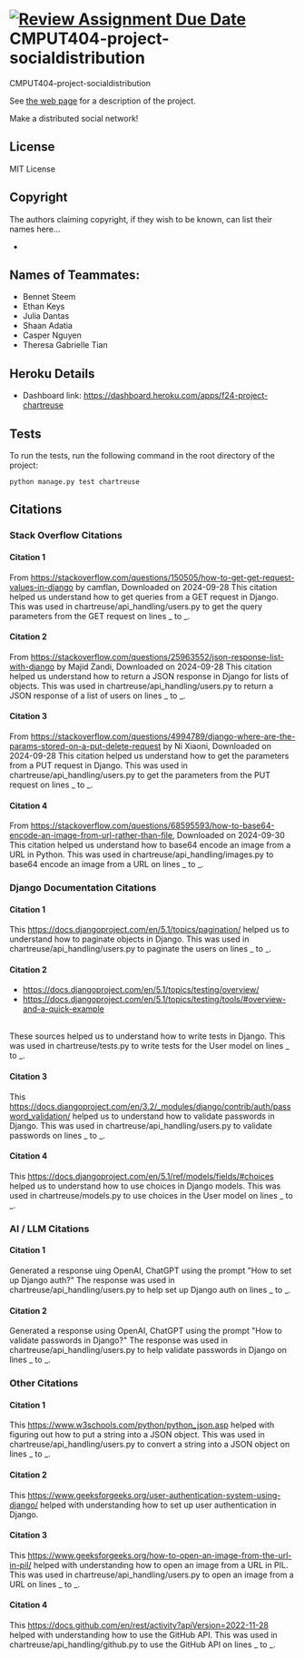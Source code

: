 [![Review Assignment Due Date](https://classroom.github.com/assets/deadline-readme-button-22041afd0340ce965d47ae6ef1cefeee28c7c493a6346c4f15d667ab976d596c.svg)](https://classroom.github.com/a/zUKWOP3z)
CMPUT404-project-socialdistribution
===================================

CMPUT404-project-socialdistribution

See [the web page](https://uofa-cmput404.github.io/general/project.html) for a description of the project.

Make a distributed social network!

## License

MIT License

## Copyright

The authors claiming copyright, if they wish to be known, can list their names here...

* 

## Names of Teammates:
* Bennet Steem
* Ethan Keys
* Julia Dantas
* Shaan Adatia
* Casper Nguyen
* Theresa Gabrielle Tian

## Heroku Details
* Dashboard link: https://dashboard.heroku.com/apps/f24-project-chartreuse

## Tests
To run the tests, run the following command in the root directory of the project:
```
python manage.py test chartreuse
```

## Citations

### Stack Overflow Citations

#### Citation 1
From https://stackoverflow.com/questions/150505/how-to-get-get-request-values-in-django by camflan, Downloaded on 2024-09-28
This citation helped us understand how to get queries from a GET request in Django. This was used in chartreuse/api_handling/users.py to get the query parameters from the GET request on lines _ to _.

#### Citation 2
From https://stackoverflow.com/questions/25963552/json-response-list-with-django by Majid Zandi, Downloaded on 2024-09-28
This citation helped us understand how to return a JSON response in Django for lists of objects.  This was used in chartreuse/api_handling/users.py to return a JSON response of a list of users on lines _ to _.

#### Citation 3
From https://stackoverflow.com/questions/4994789/django-where-are-the-params-stored-on-a-put-delete-request by Ni Xiaoni, Downloaded on 2024-09-28
This citation helped us understand how to get the parameters from a PUT request in Django. This was used in chartreuse/api_handling/users.py to get the parameters from the PUT request on lines _ to _.

#### Citation 4
From https://stackoverflow.com/questions/68595593/how-to-base64-encode-an-image-from-url-rather-than-file, Downloaded on 2024-09-30
This citation helped us understand how to base64 encode an image from a URL in Python. This was used in chartreuse/api_handling/images.py to base64 encode an image from a URL on lines _ to _.

### Django Documentation Citations

#### Citation 1
This https://docs.djangoproject.com/en/5.1/topics/pagination/ helped us to understand how to paginate objects in Django. This was used in chartreuse/api_handling/users.py to paginate the users on lines _ to _.

#### Citation 2
* https://docs.djangoproject.com/en/5.1/topics/testing/overview/
* https://docs.djangoproject.com/en/5.1/topics/testing/tools/#overview-and-a-quick-example
<br>
These sources helped us to understand how to write tests in Django. This was used in chartreuse/tests.py to write tests for the User model on lines _ to _.

#### Citation 3
This https://docs.djangoproject.com/en/3.2/_modules/django/contrib/auth/password_validation/ helped us to understand how to validate passwords in Django. This was used in chartreuse/api_handling/users.py to validate passwords on lines _ to _.

#### Citation 4
This https://docs.djangoproject.com/en/5.1/ref/models/fields/#choices helped us to understand how to use choices in Django models. This was used in chartreuse/models.py to use choices in the User model on lines _ to _.

### AI / LLM Citations

#### Citation 1
Generated a response uing OpenAI, ChatGPT using the prompt "How to set up Django auth?"
The response was used in chartreuse/api_handling/users.py to help set up Django auth on lines _ to _.

#### Citation 2
Generated a response using OpenAI, ChatGPT using the prompt "How to validate passwords in Django?"
The response was used in chartreuse/api_handling/users.py to help validate passwords in Django on lines _ to _.

### Other Citations

#### Citation 1
This https://www.w3schools.com/python/python_json.asp helped with figuring out how to put a string into a JSON object. 
This was used in chartreuse/api_handling/users.py to convert a string into a JSON object on lines _ to _.

#### Citation 2
This https://www.geeksforgeeks.org/user-authentication-system-using-django/ helped with understanding how to set up user authentication in Django.

#### Citation 3
This https://www.geeksforgeeks.org/how-to-open-an-image-from-the-url-in-pil/ helped with understanding how to open an image from a URL in PIL. This was used in chartreuse/api_handling/users.py to open an image from a URL on lines _ to _.

#### Citation 4
This https://docs.github.com/en/rest/activity?apiVersion=2022-11-28 helped with understanding how to use the GitHub API. This was used in chartreuse/api_handling/github.py to use the GitHub API on lines _ to _.